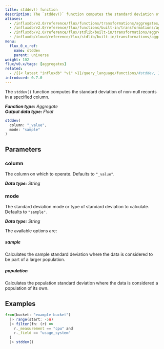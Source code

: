 ```yaml
---
title: stddev() function
description: The `stddev()` function computes the standard deviation of non-null records in a specified column.
aliases:
  - /influxdb/v2.0/reference/flux/functions/transformations/aggregates/stddev
  - /influxdb/v2.0/reference/flux/functions/built-in/transformations/aggregates/stddev/
  - /influxdb/v2.0/reference/flux/stdlib/built-in/transformations/aggregates/stddev/
  - /influxdb/cloud/reference/flux/stdlib/built-in/transformations/aggregates/stddev/
menu:
  flux_0_x_ref:
    name: stddev
    parent: universe
weight: 102
flux/v0.x/tags: [aggregates]
related:
  - /{{< latest "influxdb" "v1" >}}/query_language/functions/#stddev, InfluxQL – STDDEV()
introduced: 0.7.0
---
```


The `stddev()` function computes the standard deviation of non-null records in a specified column.

_**Function type:** Aggregate_  
_**Output data type:** Float_

```js
stddev(
  column: "_value",
  mode: "sample"
)
```

## Parameters

### column
The column on which to operate.
Defaults to `"_value"`.

_**Data type:** String_

### mode
The standard deviation mode or type of standard deviation to calculate.
Defaults to `"sample"`.

_**Data type:** String_

The available options are:

##### sample
Calculates the sample standard deviation where the data is considered to be part of a larger population.

##### population
Calculates the population standard deviation where the data is considered a population of its own.

## Examples
```js
from(bucket: "example-bucket")
  |> range(start: -5m)
  |> filter(fn: (r) =>
    r._measurement == "cpu" and
    r._field == "usage_system"
  )
  |> stddev()
```
